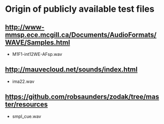 # Origin of publicly available test files

## http://www-mmsp.ece.mcgill.ca/Documents/AudioFormats/WAVE/Samples.html
- M1F1-int12WE-AFsp.wav

## http://mauvecloud.net/sounds/index.html
- ima22.wav

## https://github.com/robsaunders/zodak/tree/master/resources
- smpl_cue.wav